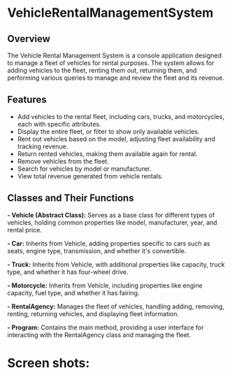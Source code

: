 # VehicleRentalManagementSystem

## Overview
The Vehicle Rental Management System is a console application designed to manage a fleet of vehicles for rental purposes. The system allows for adding vehicles to the fleet, renting them out, returning them, and performing various queries to manage and review the fleet and its revenue.

## Features
- Add vehicles to the rental fleet, including cars, trucks, and motorcycles, each with specific attributes.
- Display the entire fleet, or filter to show only available vehicles.
- Rent out vehicles based on the model, adjusting fleet availability and tracking revenue.
- Return rented vehicles, making them available again for rental.
- Remove vehicles from the fleet.
- Search for vehicles by model or manufacturer.
- View total revenue generated from vehicle rentals.

## Classes and Their Functions

**- Vehicle (Abstract Class):** Serves as a base class for different types of vehicles, holding common properties like model, manufacturer, year, and rental price.

**- Car:** Inherits from Vehicle, adding properties specific to cars such as seats, engine type, transmission, and whether it's convertible.

**- Truck:** Inherits from Vehicle, with additional properties like capacity, truck type, and whether it has four-wheel drive.

**- Motorcycle:** Inherits from Vehicle, including properties like engine capacity, fuel type, and whether it has fairing.

**- RentalAgency:** Manages the fleet of vehicles, handling adding, removing, renting, returning vehicles, and displaying fleet information.

**- Program:** Contains the main method, providing a user interface for interacting with the RentalAgency class and managing the fleet.

# Screen shots:

 

 

 

 

 

 

 

 

